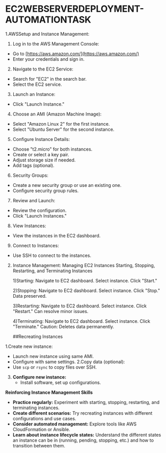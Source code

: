 # EC2WEBSERVERDEPLOYMENT-AUTOMATIONTASK

1.AWSSetup and Instance Management:
  1. Log in to the AWS Management Console:
  - Go to [https://aws.amazon.com/](https://aws.amazon.com/)
  - Enter your credentials and sign in.

  2. Navigate to the EC2 Service:
  - Search for "EC2" in the search bar.
  - Select the EC2 service.

  3. Launch an Instance:
  - Click "Launch Instance."

  4. Choose an AMI (Amazon Machine Image):
  - Select "Amazon Linux 2" for the first instance.
  - Select "Ubuntu Server" for the second instance.

  5. Configure Instance Details:
  - Choose "t2.micro" for both instances.
  - Create or select a key pair.
  - Adjust storage size if needed.
  - Add tags (optional).

  6. Security Groups:
  - Create a new security group or use an existing one.
  - Configure security group rules.

  7. Review and Launch:
  - Review the configuration.
  - Click "Launch Instances."

  8. View Instances:
  - View the instances in the EC2 dashboard.

  9. Connect to Instances:
  - Use SSH to connect to the instances.

2. Instance Management:
      Managing EC2 Instances
      Starting, Stopping, Restarting, and Terminating Instances

      1)Starting:
      Navigate to EC2 dashboard.
      Select instance.
      Click "Start."

      2)Stopping:
      Navigate to EC2 dashboard.
      Select instance.
      Click "Stop."
      Data preserved.

      3)Restarting: 
      Navigate to EC2 dashboard.
      Select instance.
      Click "Restart."
      Can resolve minor issues.

      4)Terminating:
      Navigate to EC2 dashboard.
      Select instance.
      Click "Terminate."
      Caution: Deletes data permanently.

   ##Recreating Instances

1.Create new instance:
   * Launch new instance using same AMI.
   * Configure with same settings.
     2.Copy data (optional):
   * Use `scp` or `rsync` to copy files over SSH.
3. **Configure new instance:**
   * Install software, set up configurations.

**Reinforcing Instance Management Skills**

* **Practice regularly:** Experiment with starting, stopping, restarting, and terminating instances.
* **Create different scenarios:** Try recreating instances with different configurations and use cases.
* **Consider automated management:** Explore tools like AWS CloudFormation or Ansible.
* **Learn about instance lifecycle states:** Understand the different states an instance can be in (running, pending, stopping, etc.) and how to transition between them.
